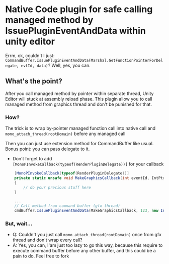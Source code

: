 # Native Code plugin for safe calling managed method by IssuePluginEventAndData within unity editor

Errm, ok, couldn't I just:
`CommandBuffer.IssuePluginEventAndData(Marshal.GetFunctionPointerForDelegate, evtId, data)`?
Well, yes, you can. 

## What's the point?

After you call managed method by pointer within separate thread, Unity Editor will stuck at assembly reload phase. This plugin allow you to call managed method from graphics thread and don't be punished for that.

### How?

The trick is to wrap by-pointer managed function call into native call and `mono_attach_thread(rootDomain)` before any managed call

Then you can just use extension method for CommandBuffer like usual. Bonus point: you can pass delegate to it.

* Don't forget to add `[MonoPInvokeCallback(typeof(RenderPluginDelegate))]` for your callback

```csharp
    [MonoPInvokeCallback(typeof(RenderPluginDelegate))]
    private static unsafe void MakeGraphicsCallback(int eventId, IntPtr data)
    {
        // do your precious stuff here
    }

    ...
    // Call method from command buffer (gfx thread)
    cmdBuffer.IssuePluginEventAndData(MakeGraphicsCallback, 123, new IntPtr(11111));
```

### But, wait...
- Q: Couldn't you just call `mono_attach_thread(rootDomain)` once from gfx thread and don't wrap every call?
- A: Yes, you can, I'am just too lazy to go this way, because this require to execute command buffer before any other buffer, and this could be a pain to do. Feel free to fork

